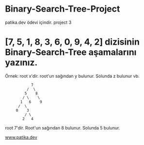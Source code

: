 # Binary-Search-Tree-Project
patika.dev ödevi içindir. project 3 


# [7, 5, 1, 8, 3, 6, 0, 9, 4, 2] dizisinin Binary-Search-Tree aşamalarını yazınız.

Örnek: root x'dir. root'un sağından y bulunur. Solunda z bulunur vb.

                7
              /  \
             5    8
            / \    \
           1   6    9
          /  \
         0    3
             / \
            2   4

root 7'dir. Root'un sağından 8 bulunur. Solunda 5 bulunur.

www.patika.dev
